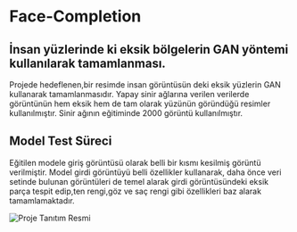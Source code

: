 # Face-Completion

## İnsan yüzlerinde ki eksik bölgelerin GAN yöntemi kullanılarak tamamlanması.

Projede hedeflenen,bir resimde insan görüntüsün deki eksik yüzlerin GAN kullanarak tamamlanmasıdır.
Yapay sinir ağlarına verilen verilerde görüntünün hem eksik hem de tam olarak yüzünün göründüğü resimler kullanılmıştır.
Sinir ağının eğitiminde 2000 görüntü kullanılmıştır.

## Model Test Süreci
Eğitilen modele giriş görüntüsü olarak belli bir kısmı kesilmiş görüntü verilmiştir. Model girdi görüntüyü belli özellikler kullanarak,
daha önce veri setinde bulunan görüntüleri de temel alarak girdi görüntüsündeki eksik parça tespit edip,ten rengi,göz ve saç rengi gibi
özellikleri baz alarak tamamlamaktadır.

![Proje Tanıtım Resmi](https://github.com/aliciplak95/Face-Completion/blob/master/result/img.png)
